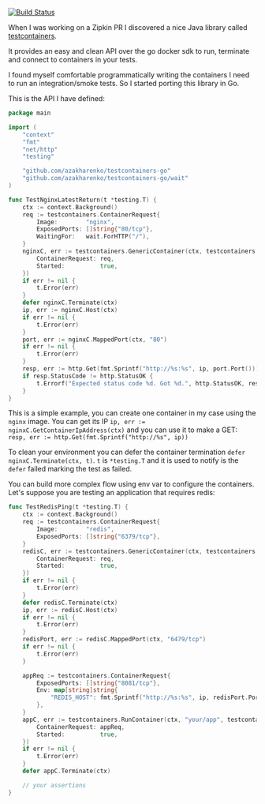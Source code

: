 [![Build Status](https://travis-ci.org/testcontainers/testcontainers-go.svg?branch=master)](https://travis-ci.org/testcontainers/testcontainers-go)

When I was working on a Zipkin PR I discovered a nice Java library called
[testcontainers](https://www.testcontainers.org/).

It provides an easy and clean API over the go docker sdk to run, terminate and
connect to containers in your tests.

I found myself comfortable programmatically writing the containers I need to run
an integration/smoke tests. So I started porting this library in Go.


This is the API I have defined:

```go
package main

import (
	"context"
	"fmt"
	"net/http"
	"testing"

	"github.com/azakharenko/testcontainers-go"
	"github.com/azakharenko/testcontainers-go/wait"
)

func TestNginxLatestReturn(t *testing.T) {
	ctx := context.Background()
	req := testcontainers.ContainerRequest{
		Image:        "nginx",
		ExposedPorts: []string{"80/tcp"},
		WaitingFor:   wait.ForHTTP("/"),
	}
	nginxC, err := testcontainers.GenericContainer(ctx, testcontainers.GenericContainerRequest{
		ContainerRequest: req,
		Started:          true,
	})
	if err != nil {
		t.Error(err)
	}
	defer nginxC.Terminate(ctx)
	ip, err := nginxC.Host(ctx)
	if err != nil {
		t.Error(err)
	}
	port, err := nginxC.MappedPort(ctx, "80")
	if err != nil {
		t.Error(err)
	}
	resp, err := http.Get(fmt.Sprintf("http://%s:%s", ip, port.Port()))
	if resp.StatusCode != http.StatusOK {
		t.Errorf("Expected status code %d. Got %d.", http.StatusOK, resp.StatusCode)
	}
}
```
This is a simple example, you can create one container in my case using the
`nginx` image. You can get its IP `ip, err := nginxC.GetContainerIpAddress(ctx)` and you
can use it to make a GET: `resp, err := http.Get(fmt.Sprintf("http://%s", ip))`

To clean your environment you can defer the container termination `defer
nginxC.Terminate(ctx, t)`. `t` is `*testing.T` and it is used to notify is the
`defer` failed marking the test as failed.

You can build more complex flow using env var to configure the containers. Let's
suppose you are testing an application that requires redis:

```go
func TestRedisPing(t *testing.T) {
	ctx := context.Background()
	req := testcontainers.ContainerRequest{
		Image:        "redis",
		ExposedPorts: []string{"6379/tcp"},
	}
	redisC, err := testcontainers.GenericContainer(ctx, testcontainers.GenericContainerRequest{
		ContainerRequest: req,
		Started:          true,
	})
	if err != nil {
		t.Error(err)
	}
	defer redisC.Terminate(ctx)
	ip, err := redisC.Host(ctx)
	if err != nil {
		t.Error(err)
	}
	redisPort, err := redisC.MappedPort(ctx, "6479/tcp")
	if err != nil {
		t.Error(err)
	}

	appReq := testcontainers.ContainerRequest{
		ExposedPorts: []string{"8081/tcp"},
		Env: map[string]string{
			"REDIS_HOST": fmt.Sprintf("http://%s:%s", ip, redisPort.Port()),
		},
	}
	appC, err := testcontainers.RunContainer(ctx, "your/app", testcontainers.GenericContainerRequest{
		ContainerRequest: appReq,
		Started:          true,
	})
	if err != nil {
		t.Error(err)
	}
	defer appC.Terminate(ctx)

	// your assertions
}
```
